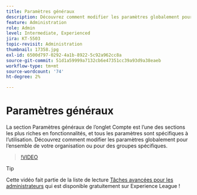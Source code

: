 ```yaml
---
title: Paramètres généraux
description: Découvrez comment modifier les paramètres globalement pour l’ensemble de votre organisation ou pour des groupes spécifiques
feature: Administration
role: Admin
level: Intermediate, Experienced
jira: KT-5503
topic-revisit: Administration
thumbnail: 17358.jpg
exl-id: 6500d797-0292-4a1b-8922-5c92a962cc8a
source-git-commit: 51d1a59999a7132cb6e47351cc39a93d9a38eaeb
workflow-type: tm+mt
source-wordcount: '74'
ht-degree: 2%

---
```


# Paramètres généraux

La section Paramètres généraux de l’onglet Compte est l’une des sections les plus riches en fonctionnalités, et tous les paramètres sont spécifiques à l’utilisation. Découvrez comment modifier les paramètres globalement pour l’ensemble de votre organisation ou pour des groupes spécifiques.

>[!VIDEO](https://video.tv.adobe.com/v/3452104?quality=12&learn=on&hidetitle=true&captions=fre_fr)

>[!TIP]
>
>Cette vidéo fait partie de la liste de lecture [Tâches avancées pour les administrateurs](https://experienceleague.adobe.com/fr/playlists/acrobat-sign-perform-advanced-tasks-administrators) qui est disponible gratuitement sur Experience League !
